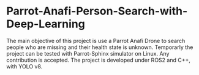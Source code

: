 # Parrot-Anafi-Person-Search-with-Deep-Learning
The main objective of this project is use a Parrot Anafi Drone to search people who are missing and their health state is unknown. Temporarly the project can be tested with Parrot-Sphinx simulator on Linux. Any contribution is accepted. The project is developed under ROS2 and C++, with YOLO v8. 
